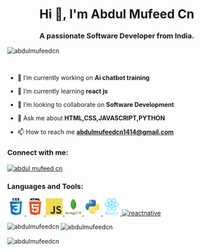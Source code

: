 
<h1 align="center">Hi 👋, I'm Abdul Mufeed Cn</h1>
<h3 align="center">A passionate Software Developer from India.</h3>

<p align="left"> <img src="https://komarev.com/ghpvc/?username=abdulmufeedcn&label=Profile%20views&color=0e75b6&style=flat" alt="abdulmufeedcn" /> </p>

<p align="left"> <a href="https://twitter.com/" target="blank"><img src="https://img.shields.io/twitter/follow/?logo=twitter&style=for-the-badge" alt="" /></a> </p>

- 🔭 I’m currently working on **Ai chatbot training**

- 🌱 I’m currently learning **react js**

- 👯 I’m looking to collaborate on **Software Development**

- 💬 Ask me about **HTML,CSS,JAVASCRIPT,PYTHON**

- 📫 How to reach me **abdulmufeedcn1414@gmail.com**

<h3 align="left">Connect with me:</h3>
<p align="left">
<a href="https://linkedin.com/in/abdul mufeed cn" target="blank"><img align="center" src="https://raw.githubusercontent.com/rahuldkjain/github-profile-readme-generator/master/src/images/icons/Social/linked-in-alt.svg" alt="abdul mufeed cn" height="30" width="40" /></a>
</p>

<h3 align="left">Languages and Tools:</h3>
<p align="left"> <a href="https://www.w3schools.com/css/" target="_blank" rel="noreferrer"> <img src="https://raw.githubusercontent.com/devicons/devicon/master/icons/css3/css3-original-wordmark.svg" alt="css3" width="40" height="40"/> </a> <a href="https://www.w3.org/html/" target="_blank" rel="noreferrer"> <img src="https://raw.githubusercontent.com/devicons/devicon/master/icons/html5/html5-original-wordmark.svg" alt="html5" width="40" height="40"/> </a> <a href="https://developer.mozilla.org/en-US/docs/Web/JavaScript" target="_blank" rel="noreferrer"> <img src="https://raw.githubusercontent.com/devicons/devicon/master/icons/javascript/javascript-original.svg" alt="javascript" width="40" height="40"/> </a> <a href="https://www.mongodb.com/" target="_blank" rel="noreferrer"> <img src="https://raw.githubusercontent.com/devicons/devicon/master/icons/mongodb/mongodb-original-wordmark.svg" alt="mongodb" width="40" height="40"/> </a> <a href="https://www.python.org" target="_blank" rel="noreferrer"> <img src="https://raw.githubusercontent.com/devicons/devicon/master/icons/python/python-original.svg" alt="python" width="40" height="40"/> </a> <a href="https://reactjs.org/" target="_blank" rel="noreferrer"> <img src="https://raw.githubusercontent.com/devicons/devicon/master/icons/react/react-original-wordmark.svg" alt="react" width="40" height="40"/> </a> <a href="https://reactnative.dev/" target="_blank" rel="noreferrer"> <img src="https://reactnative.dev/img/header_logo.svg" alt="reactnative" width="40" height="40"/> </a> </p>

<p><img align="left" src="https://github-readme-stats.vercel.app/api/top-langs?username=abdulmufeedcn&show_icons=true&locale=en&layout=compact" alt="abdulmufeedcn" /></p>

<p>&nbsp;<img align="center" src="https://github-readme-stats.vercel.app/api?username=abdulmufeedcn&show_icons=true&locale=en" alt="abdulmufeedcn" /></p>

<p><img align="center" src="https://github-readme-streak-stats.herokuapp.com/?user=abdulmufeedcn&" alt="abdulmufeedcn" /></p>
